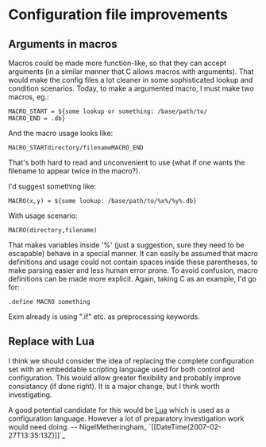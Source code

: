 Configuration file improvements
===============================

Arguments in macros
-------------------

Macros could be made more function-like, so that they can accept
arguments (in a similar manner that C allows macros with arguments).
That would make the config files a lot cleaner in some sophisticated
lookup and condition scenarios. Today, to make a argumented macro, I
must make two macros, eg.:

    MACRO_START = ${some lookup or something: /base/path/to/
    MACRO_END = .db}

And the macro usage looks like:

    MACRO_STARTdirectory/filenameMACRO_END

That's both hard to read and unconvenient to use (what if one wants the
filename to appear twice in the macro?).

I'd suggest something like:

    MACRO(x,y) = ${some lookup: /base/path/to/%x%/%y%.db}

With usage scenario:

    MACRO(directory,filename)

That makes variables inside '%' (just a suggestion, sure they need to be
escapable) behave in a special manner. It can easily be assumed that
macro definitions and usage could not contain spaces inside these
parentheses, to make parsing easier and less human error prone. To avoid
confusion, macro definitions can be made more explicit. Again, taking C
as an example, I'd go for:

    .define MACRO something

Exim already is using ".if" etc. as preprocessing keywords.

Replace with Lua
----------------

I think we should consider the idea of replacing the complete
configuration set with an embeddable scripting language used for both
control and configuration. This would allow greater flexibility and
probably improve consistancy (if done right). It is a major change, but
I think worth investigating.

A good potential candidate for this would be [Lua](http://www.lua.org/)
which is used as a configuration language. However a lot of preparatory
investigation work would need doing. -- NigelMetheringham\_
\`[[DateTime(2007-02-27T13:35:13Z)]]\`\_
